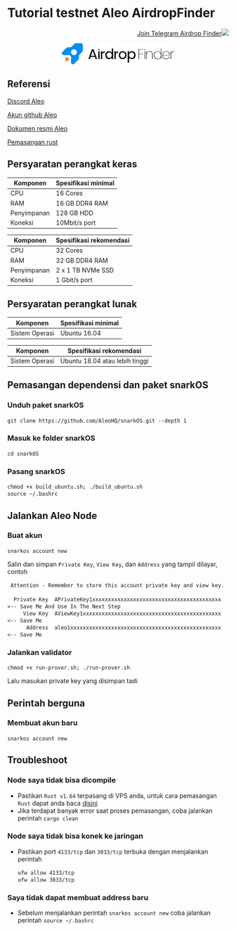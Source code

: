 # Tutorial testnet Aleo AirdropFinder

<p style="font-size:14px" align="right">
<a href="https://t.me/airdropfind" target="_blank">Join Telegram Airdrop Finder<img src="https://user-images.githubusercontent.com/50621007/183283867-56b4d69f-bc6e-4939-b00a-72aa019d1aea.png" width="30"/></a>
</p>

<p align="center">
  <img height="auto" width="auto" src="https://raw.githubusercontent.com/bayy420-999/airdropfind/main/NavIcon.png">
</p>



## Referensi

[Discord Aleo](https://discord.gg/aleohq)

[Akun github Aleo](https://github.com/AleoHQ/snarkOS)

[Dokumen resmi Aleo](https://developer.aleo.org/testnet/getting_started/installation/)

[Pemasangan rust](https://www.rust-lang.org/tools/install)

## Persyaratan perangkat keras

| Komponen | Spesifikasi minimal |
|----------|---------------------|
|CPU|16 Cores|
|RAM|16 GB DDR4 RAM|
|Penyimpanan|128 GB HDD|
|Koneksi|10Mbit/s port|

| Komponen | Spesifikasi rekomendasi |
|----------|---------------------|
|CPU|32 Cores|
|RAM|32 GB DDR4 RAM|
|Penyimpanan|2 x 1 TB NVMe SSD|
|Koneksi|1 Gbit/s port|

## Persyaratan perangkat lunak

| Komponen | Spesifikasi minimal |
|----------|---------------------|
|Sistem Operasi|Ubuntu 16.04|

| Komponen | Spesifikasi rekomendasi |
|----------|---------------------|
|Sistem Operasi|Ubuntu 18.04 atau lebih tinggi|


## Pemasangan dependensi dan paket snarkOS

### Unduh paket snarkOS

```console
git clone https://github.com/AleoHQ/snarkOS.git --depth 1
```

### Masuk ke folder snarkOS

```console
cd snarkOS
```

### Pasang snarkOS

  ```console
  chmod +x build_ubuntu.sh; ./build_ubuntu.sh
  source ~/.bashrc
  ```

## Jalankan Aleo Node

### Buat akun

```console
snarkos account new
```

Salin dan simpan `Private Key`, `View Key`, dan `Address` yang tampil dilayar, contoh

```console
 Attention - Remember to store this account private key and view key.

  Private Key  APrivateKey1xxxxxxxxxxxxxxxxxxxxxxxxxxxxxxxxxxxxxxxxx  <-- Save Me And Use In The Next Step
     View Key  AViewKey1xxxxxxxxxxxxxxxxxxxxxxxxxxxxxxxxxxxxxxxxxxxx  <-- Save Me
      Address  aleo1xxxxxxxxxxxxxxxxxxxxxxxxxxxxxxxxxxxxxxxxxxxxxxxx  <-- Save Me
```

### Jalankan validator

```console
chmod +x run-prover.sh; ./run-prover.sh
```

Lalu masukan private key yang disimpan tadi

## Perintah berguna

### Membuat akun baru

```console
snarkos account new
```


## Troubleshoot

### Node saya tidak bisa dicompile

* Pastikan `Rust v1.64` terpasang di VPS anda, untuk cara pemasangan `Rust` dapat anda baca [disini](https://www.rust-lang.org/tools/install)
* Jika terdapat banyak error saat proses pemasangan, coba jalankan perintah `cargo clean`

### Node saya tidak bisa konek ke jaringan

* Pastikan port `4133/tcp` dan `3033/tcp` terbuka dengan menjalankan perintah
  ```console
  ufw allow 4133/tcp
  ufw allow 3033/tcp
  ```

### Saya tidak dapat membuat address baru

* Sebelum menjalankan perintah `snarkos account new` coba jalankan perintah `source ~/.bashrc`
